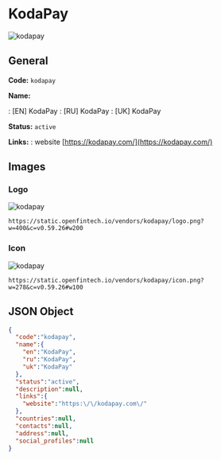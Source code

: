 
# KodaPay 
![kodapay](https://static.openfintech.io/vendors/kodapay/logo.png?w=400&c=v0.59.26#w200)  

## General 
 
**Code:** `kodapay` 
 
**Name:** 
 
:	[EN] KodaPay 
:	[RU] KodaPay 
:	[UK] KodaPay 
 
**Status:** `active` 
 
**Links:** 
: website [https://kodapay.com/](https://kodapay.com/) 
 

## Images 

### Logo 
 
![kodapay](https://static.openfintech.io/vendors/kodapay/logo.png?w=400&c=v0.59.26#w200)  

```
https://static.openfintech.io/vendors/kodapay/logo.png?w=400&c=v0.59.26#w200
```  

### Icon 
 
![kodapay](https://static.openfintech.io/vendors/kodapay/icon.png?w=278&c=v0.59.26#w100)  

```
https://static.openfintech.io/vendors/kodapay/icon.png?w=278&c=v0.59.26#w100
```  

## JSON Object 

```json
{
  "code":"kodapay",
  "name":{
    "en":"KodaPay",
    "ru":"KodaPay",
    "uk":"KodaPay"
  },
  "status":"active",
  "description":null,
  "links":{
    "website":"https:\/\/kodapay.com\/"
  },
  "countries":null,
  "contacts":null,
  "address":null,
  "social_profiles":null
}
```  
